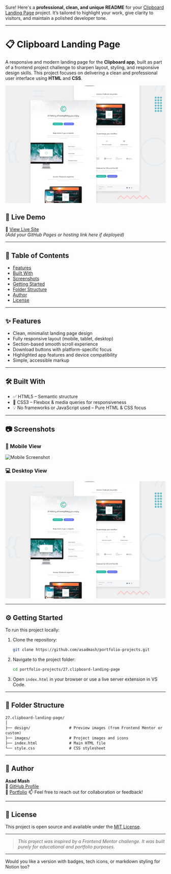 Sure! Here's a **professional, clean, and unique README** for your [Clipboard Landing Page](https://github.com/asadmash/portfolio-projects/tree/master/27.clipboard-landing-page) project. It’s tailored to highlight your work, give clarity to visitors, and maintain a polished developer tone.

---

# 📋 Clipboard Landing Page

A responsive and modern landing page for the **Clipboard app**, built as part of a frontend project challenge to sharpen layout, styling, and responsive design skills. This project focuses on delivering a clean and professional user interface using **HTML** and **CSS**.

![Screenshot](./design/desktop-preview.jpg)

## 🚀 Live Demo

🔗 [View Live Site](https://asadmash.github.io/portfolio-projects/27.clipboard-landing-page/)  
*(Add your GitHub Pages or hosting link here if deployed)*

---

## 📌 Table of Contents

- [Features](#-features)
- [Built With](#-built-with)
- [Screenshots](#-screenshots)
- [Getting Started](#-getting-started)
- [Folder Structure](#-folder-structure)
- [Author](#-author)
- [License](#-license)

---

## ✨ Features

- Clean, minimalist landing page design
- Fully responsive layout (mobile, tablet, desktop)
- Section-based smooth scroll experience
- Download buttons with platform-specific focus
- Highlighted app features and device compatibility
- Simple, accessible markup

---

## 🛠 Built With

- ✅ HTML5 – Semantic structure
- 🎨 CSS3 – Flexbox & media queries for responsiveness
- 💡 No frameworks or JavaScript used – Pure HTML & CSS focus

---

## 📷 Screenshots

### 📱 Mobile View
![Mobile Screenshot](./design/mobile-preview.jpg)

### 💻 Desktop View
![Desktop Screenshot](./design/desktop-preview.jpg)

---

## ⚙️ Getting Started

To run this project locally:

1. Clone the repository:
   ```bash
   git clone https://github.com/asadmash/portfolio-projects.git
   ```

2. Navigate to the project folder:
   ```bash
   cd portfolio-projects/27.clipboard-landing-page
   ```

3. Open `index.html` in your browser or use a live server extension in VS Code.

---

## 📁 Folder Structure

```
27.clipboard-landing-page/
│
├── design/                 # Preview images (from Frontend Mentor or custom)
├── images/                 # Project images and icons
├── index.html              # Main HTML file
└── style.css               # CSS stylesheet
```

---

## 👤 Author

**Asad Mash**  
🔗 [GitHub Profile](https://github.com/asadmash)  
💼 [Portfolio](https://asadmash.vercel.app/)
📫 Feel free to reach out for collaboration or feedback!

---

## 📄 License

This project is open source and available under the [MIT License](LICENSE).

---

> _This project was inspired by a Frontend Mentor challenge. It was built purely for educational and portfolio purposes._

---

Would you like a version with badges, tech icons, or markdown styling for Notion too?
